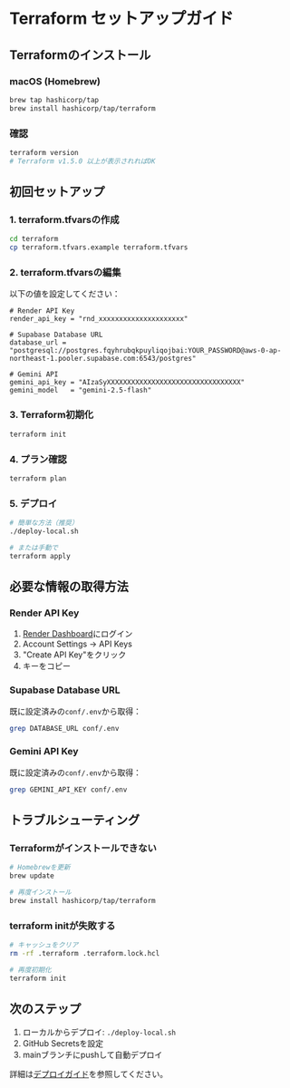 # Terraform セットアップガイド

## Terraformのインストール

### macOS (Homebrew)

```bash
brew tap hashicorp/tap
brew install hashicorp/tap/terraform
```

### 確認

```bash
terraform version
# Terraform v1.5.0 以上が表示されればOK
```

## 初回セットアップ

### 1. terraform.tfvarsの作成

```bash
cd terraform
cp terraform.tfvars.example terraform.tfvars
```

### 2. terraform.tfvarsの編集

以下の値を設定してください：

```hcl
# Render API Key
render_api_key = "rnd_xxxxxxxxxxxxxxxxxxxxx"

# Supabase Database URL
database_url = "postgresql://postgres.fqyhrubqkpuyliqojbai:YOUR_PASSWORD@aws-0-ap-northeast-1.pooler.supabase.com:6543/postgres"

# Gemini API
gemini_api_key = "AIzaSyXXXXXXXXXXXXXXXXXXXXXXXXXXXXXXXXX"
gemini_model   = "gemini-2.5-flash"
```

### 3. Terraform初期化

```bash
terraform init
```

### 4. プラン確認

```bash
terraform plan
```

### 5. デプロイ

```bash
# 簡単な方法（推奨）
./deploy-local.sh

# または手動で
terraform apply
```

## 必要な情報の取得方法

### Render API Key

1. [Render Dashboard](https://dashboard.render.com)にログイン
2. Account Settings → API Keys
3. "Create API Key"をクリック
4. キーをコピー

### Supabase Database URL

既に設定済みの`conf/.env`から取得：

```bash
grep DATABASE_URL conf/.env
```

### Gemini API Key

既に設定済みの`conf/.env`から取得：

```bash
grep GEMINI_API_KEY conf/.env
```

## トラブルシューティング

### Terraformがインストールできない

```bash
# Homebrewを更新
brew update

# 再度インストール
brew install hashicorp/tap/terraform
```

### terraform initが失敗する

```bash
# キャッシュをクリア
rm -rf .terraform .terraform.lock.hcl

# 再度初期化
terraform init
```

## 次のステップ

1. ローカルからデプロイ: `./deploy-local.sh`
2. GitHub Secretsを設定
3. mainブランチにpushして自動デプロイ

詳細は[デプロイガイド](./DEPLOY_GUIDE.md)を参照してください。
